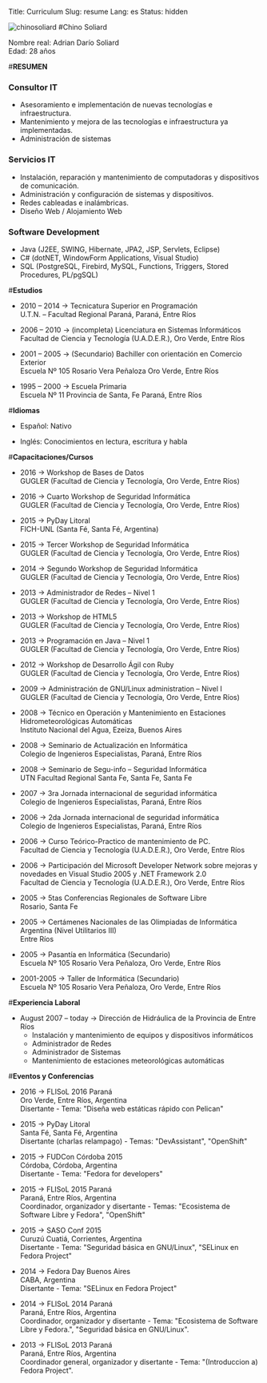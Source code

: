 Title: Curriculum
Slug: resume
Lang: es
Status: hidden

<img alt="chinosoliard" src="/images/static/chinosoliard.jpg" class="alignright">
#Chino Soliard

Nombre real: Adrian Darío Soliard  
Edad: 28 años  

#**RESUMEN**  

### **Consultor IT**  
* Asesoramiento e implementación de nuevas tecnologías e infraestructura.  
* Mantenimiento y mejora de las tecnologías e infraestructura ya implementadas.  
* Administración de sistemas  

### **Servicios IT**  
* Instalación, reparación y mantenimiento de computadoras y dispositivos de comunicación.  
* Administración y configuración de sistemas y dispositivos.  
* Redes cableadas e inalámbricas.  
* Diseño Web / Alojamiento Web  

### **Software Development**  
* Java (J2EE, SWING, Hibernate, JPA2, JSP, Servlets, Eclipse)  
* C# (dotNET, WindowForm Applications, Visual Studio)  
* SQL (PostgreSQL, Firebird, MySQL, Functions, Triggers, Stored Procedures, PL/pgSQL)  


#**Estudios**

* 2010 – 2014 -> Tecnicatura Superior en Programación  
  U.T.N. – Facultad Regional Paraná, Paraná, Entre Ríos  

* 2006 – 2010 -> (incompleta) Licenciatura en Sistemas Informáticos  
  Facultad de Ciencia y Tecnología (U.A.D.E.R.), Oro Verde, Entre Ríos  

* 2001 – 2005 -> (Secundario) Bachiller con orientación en Comercio Exterior  
  Escuela Nº 105 Rosario Vera Peñaloza Oro Verde, Entre Ríos  

* 1995 – 2000 -> Escuela Primaria  
  Escuela Nº 11 Provincia de Santa, Fe Paraná, Entre Ríos  

#**Idiomas**  

* Español: Nativo  

* Inglés: Conocimientos en lectura, escritura y habla  

#**Capacitaciones/Cursos**  

* 2016 -> Workshop de Bases de Datos  
  GUGLER (Facultad de Ciencia y Tecnología, Oro Verde, Entre Ríos)  

* 2016 -> Cuarto Workshop de Seguridad Informática  
  GUGLER (Facultad de Ciencia y Tecnología, Oro Verde, Entre Ríos)

* 2015 -> PyDay Litoral  
  FICH-UNL (Santa Fé, Santa Fé, Argentina)

* 2015 -> Tercer Workshop de Seguridad Informática  
  GUGLER (Facultad de Ciencia y Tecnología, Oro Verde, Entre Ríos)

* 2014 -> Segundo Workshop de Seguridad Informática  
  GUGLER (Facultad de Ciencia y Tecnología, Oro Verde, Entre Ríos)  

* 2013 -> Administrador de Redes – Nivel 1  
  GUGLER (Facultad de Ciencia y Tecnología, Oro Verde, Entre Ríos)  

* 2013 -> Workshop de HTML5  
  GUGLER (Facultad de Ciencia y Tecnología, Oro Verde, Entre Ríos)  

* 2013 -> Programación en Java – Nivel 1  
  GUGLER (Facultad de Ciencia y Tecnología, Oro Verde, Entre Ríos)  

* 2012 -> Workshop de Desarrollo Ágil con Ruby  
  GUGLER (Facultad de Ciencia y Tecnología, Oro Verde, Entre Ríos)  

* 2009 -> Administración de GNU/Linux administration – Nivel I  
  GUGLER (Facultad de Ciencia y Tecnología, Oro Verde, Entre Ríos)  

* 2008 -> Técnico en Operación y Mantenimiento en Estaciones Hidrometeorológicas Automáticas  
  Instituto Nacional del Agua, Ezeiza, Buenos Aires  

* 2008 -> Seminario de Actualización en Informática  
  Colegio de Ingenieros Especialistas, Paraná, Entre Ríos  

* 2008 -> Seminario de Segu-info – Seguridad Informática  
  UTN Facultad Regional Santa Fe, Santa Fe, Santa Fe  

* 2007 -> 3ra Jornada internacional de seguridad informática  
  Colegio de Ingenieros Especialistas, Paraná, Entre Ríos  

* 2006 -> 2da Jornada internacional de seguridad informática  
  Colegio de Ingenieros Especialistas, Paraná, Entre Ríos  

* 2006 -> Curso Teórico-Practico de mantenimiento de PC.  
  Facultad de Ciencia y Tecnología (U.A.D.E.R.), Oro Verde, Entre Ríos  

* 2006 -> Participación del Microsoft Developer Network sobre mejoras y novedades en Visual Studio 2005 y .NET Framework 2.0  
  Facultad de Ciencia y Tecnología (U.A.D.E.R.), Oro Verde, Entre Ríos  

* 2005 -> 5tas Conferencias Regionales de Software Libre  
  Rosario, Santa Fe  

* 2005 -> Certámenes Nacionales de las Olimpiadas de Informática Argentina (Nivel Utilitarios III)  
  Entre Ríos  

* 2005 -> Pasantía en Informática (Secundario)  
  Escuela Nº 105 Rosario Vera Peñaloza, Oro Verde, Entre Ríos  

* 2001-2005 -> Taller de Informática (Secundario)  
  Escuela Nº 105 Rosario Vera Peñaloza, Oro Verde, Entre Ríos  

#**Experiencia Laboral**  

* August 2007 – today -> Dirección de Hidráulica de la Provincia de Entre Ríos  
    * Instalación y mantenimiento de equipos y dispositivos informáticos  
    * Administrador de Redes  
    * Administrador de Sistemas  
    * Mantenimiento de estaciones meteorológicas automáticas  

#**Eventos y Conferencias**  

* 2016 -> FLISoL 2016 Paraná  
  Oro Verde, Entre Ríos, Argentina  
  Disertante - Tema: "Diseña web estáticas rápido con Pelican"  

* 2015 -> PyDay Litoral  
  Santa Fé, Santa Fé, Argentina  
  Disertante (charlas relampago) - Temas: "DevAssistant", "OpenShift"   

* 2015 -> FUDCon Córdoba 2015  
  Córdoba, Córdoba, Argentina  
  Disertante - Tema: "Fedora for developers"  

* 2015 -> FLISoL 2015 Paraná  
  Paraná, Entre Ríos, Argentina  
  Coordinador, organizador y disertante - Temas: "Ecosistema de Software Libre y Fedora", "OpenShift"  

* 2015 -> SASO Conf 2015  
  Curuzú Cuatiá, Corrientes, Argentina  
  Disertante - Tema: "Seguridad básica en GNU/Linux", "SELinux en Fedora Project"  

* 2014 -> Fedora Day Buenos Aires  
  CABA, Argentina  
  Disertante - Tema: "SELinux en Fedora Project"  

* 2014 -> FLISoL 2014 Paraná  
  Paraná, Entre Ríos, Argentina  
  Coordinador, organizador y disertante - Tema: "Ecosistema de Software Libre y Fedora.", "Seguridad básica en GNU/Linux".  

* 2013 -> FLISoL 2013 Paraná  
  Paraná, Entre Ríos, Argentina  
  Coordinador general, organizador y disertante - Tema: "(Introduccion a) Fedora Project".  
